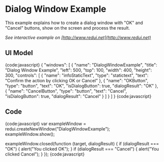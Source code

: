 # Dialog Window Example

This example explains how to create a dialog window with "OK" and "Cancel" buttons, show on the screen and process the result.

_See interactive example on [http://www.redui.net](http://www.redui.net)_

## UI Model

{code:javascript}
{
    "windows": [
        {
            "name": "DialogWindowExample",
            "title": "Dialog Window Example",
            "left": 500,
            "top": 100,
            "width": 400,
            "height": 300,
            "controls": [
                {
                    "name": "infoStaticText",
                    "type": "statictext",
                    "text": "Confirm the action by clicking OK or Cancel"
                },
                {
                    "name": "OKButton",
                    "type": "button",
                    "text": "OK",
                    "isDialogButton": true,
                    "dialogResult": "OK"
                },
                {
                    "name": "CancelButton",
                    "type": "button",
                    "text": "Cancel",
                    "isDialogButton": true,
                    "dialogResult": "Cancel"
                }
            ]
        }
    ]
}
{code:javascript}

## Code

{code:javascript}
var exampleWindow = redui.createNewWindow("DialogWindowExample");
exampleWindow.show();

exampleWindow.closed(function (target, dialogResult) {
	if (dialogResult === "OK") {
		alert("You clicked OK");
	}
	if (dialogResult === "Cancel") {
		alert("You clicked Cancel");
	}
});
{code:javascript}